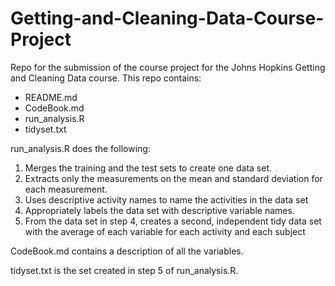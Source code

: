 # Getting-and-Cleaning-Data-Course-Project

Repo for the submission of the course project for the Johns Hopkins Getting and Cleaning Data course. This repo contains:

* README.md
* CodeBook.md
* run_analysis.R
* tidyset.txt

run_analysis.R does the following:
1. Merges the training and the test sets to create one data set.
2. Extracts only the measurements on the mean and standard deviation for each measurement.
3. Uses descriptive activity names to name the activities in the data set
4. Appropriately labels the data set with descriptive variable names.
5. From the data set in step 4, creates a second, independent tidy data set with the average of each variable for each activity and each subject

CodeBook.md contains a description of all the variables.

tidyset.txt is the set created in step 5 of run_analysis.R.
